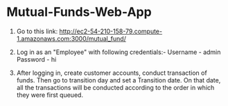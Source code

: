 # Mutual-Funds-Web-App
1. Go to this link: http://ec2-54-210-158-79.compute-1.amazonaws.com:3000/mutual_fund/

2. Log in as an "Employee" with following credentials:- 
Username - admin
Password - hi


3. After logging in, create customer accounts, conduct transaction of funds. Then go to transition day and set a Transition date. On that date, all the transactions will be conducted according to the order in which they were first queued.

